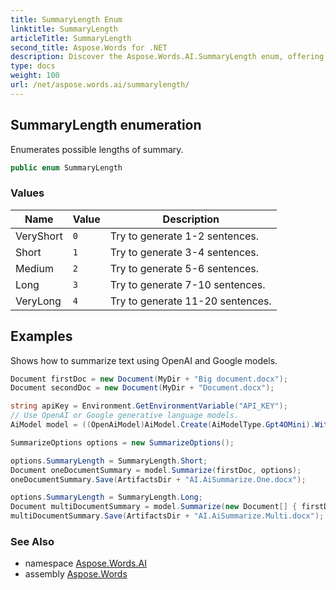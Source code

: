 ```yaml
---
title: SummaryLength Enum
linktitle: SummaryLength
articleTitle: SummaryLength
second_title: Aspose.Words for .NET
description: Discover the Aspose.Words.AI.SummaryLength enum, offering flexible summary length options for enhanced document summarization and improved content clarity.
type: docs
weight: 100
url: /net/aspose.words.ai/summarylength/
---
```

## SummaryLength enumeration

Enumerates possible lengths of summary.

```csharp
public enum SummaryLength
```

### Values

| Name | Value | Description |
| --- | --- | --- |
| VeryShort | `0` | Try to generate 1-2 sentences. |
| Short | `1` | Try to generate 3-4 sentences. |
| Medium | `2` | Try to generate 5-6 sentences. |
| Long | `3` | Try to generate 7-10 sentences. |
| VeryLong | `4` | Try to generate 11-20 sentences. |

## Examples

Shows how to summarize text using OpenAI and Google models.

```csharp
Document firstDoc = new Document(MyDir + "Big document.docx");
Document secondDoc = new Document(MyDir + "Document.docx");

string apiKey = Environment.GetEnvironmentVariable("API_KEY");
// Use OpenAI or Google generative language models.
AiModel model = ((OpenAiModel)AiModel.Create(AiModelType.Gpt4OMini).WithApiKey(apiKey)).WithOrganization("Organization").WithProject("Project");

SummarizeOptions options = new SummarizeOptions();

options.SummaryLength = SummaryLength.Short;
Document oneDocumentSummary = model.Summarize(firstDoc, options);
oneDocumentSummary.Save(ArtifactsDir + "AI.AiSummarize.One.docx");

options.SummaryLength = SummaryLength.Long;
Document multiDocumentSummary = model.Summarize(new Document[] { firstDoc, secondDoc }, options);
multiDocumentSummary.Save(ArtifactsDir + "AI.AiSummarize.Multi.docx");
```

### See Also

* namespace [Aspose.Words.AI](../../aspose.words.ai/)
* assembly [Aspose.Words](../../)
